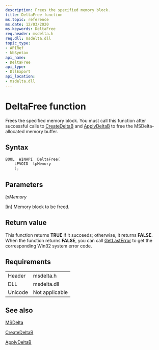 ```yaml
---
description: Frees the specified memory block.
title: DeltaFree function
ms.topic: reference
ms.date: 12/03/2020
ms.keywords: DeltaFree
req.header: msdelta.h
req.dll: msdelta.dll
topic_type: 
- APIRef
- kbSyntax
api_name: 
- DeltaFree
api_type: 
- DllExport
api_location: 
- msdelta.dll
---
```


# DeltaFree function

Frees the specified memory block. You must call this function after successful calls to [CreateDeltaB](msdelta-createdeltab.md) and [ApplyDeltaB](msdelta-applydeltab.md) to free the MSDelta-allocated memory buffer.

## Syntax

```cpp
BOOL  WINAPI  DeltaFree(
    LPVOID  lpMemory
    );
```

## Parameters

*lpMemory*

[in] Memory block to be freed.

## Return value

This function returns **TRUE** if it succeeds; otherwise, it returns **FALSE**. When the function returns **FALSE**, you can call [GetLastError](/windows/win32/api/errhandlingapi/nf-errhandlingapi-getlasterror) to get the corresponding Win32 system error code.

## Requirements

|                |                                                                                       |
|----------------|---------------------------------------------------------------------------------------|
| Header | msdelta.h |
| DLL | msdelta.dll |
| Unicode | Not applicable |

## See also

[MSDelta](msdelta.md)

[CreateDeltaB](msdelta-createdeltab.md)

[ApplyDeltaB](msdelta-applydeltab.md)
